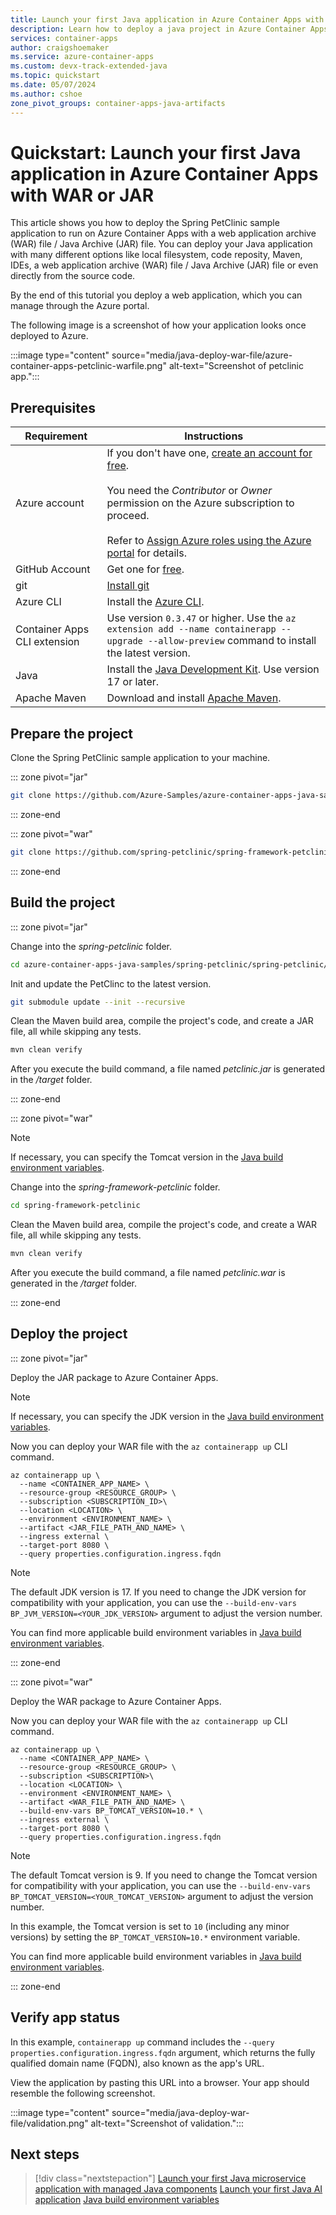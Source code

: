 ```yaml
---
title: Launch your first Java application in Azure Container Apps with WAR or JAR
description: Learn how to deploy a java project in Azure Container Apps with WAR or JAR.
services: container-apps
author: craigshoemaker
ms.service: azure-container-apps
ms.custom: devx-track-extended-java
ms.topic: quickstart
ms.date: 05/07/2024
ms.author: cshoe
zone_pivot_groups: container-apps-java-artifacts
---
```


# Quickstart: Launch your first Java application in Azure Container Apps with WAR or JAR

This article shows you how to deploy the Spring PetClinic sample application to run on Azure Container Apps with a web application archive (WAR) file / Java Archive (JAR) file. You can deploy your Java application with many different options like local filesystem, code reposity, Maven, IDEs, a web application archive (WAR) file / Java Archive (JAR) file or even directly from the source code.

By the end of this tutorial you deploy a web application, which you can manage through the Azure portal.

The following image is a screenshot of how your application looks once deployed to Azure.

:::image type="content" source="media/java-deploy-war-file/azure-container-apps-petclinic-warfile.png" alt-text="Screenshot of petclinic app.":::

## Prerequisites

| Requirement  | Instructions |
|--|--|
| Azure account | If you don't have one, [create an account for free](https://azure.microsoft.com/free/?WT.mc_id=A261C142F).<br><br>You need the *Contributor* or *Owner* permission on the Azure subscription to proceed. <br><br>Refer to [Assign Azure roles using the Azure portal](../role-based-access-control/role-assignments-portal.yml?tabs=current) for details. |
| GitHub Account | Get one for [free](https://github.com/join). |
| git | [Install git](https://git-scm.com/downloads) |
| Azure CLI | Install the [Azure CLI](/cli/azure/install-azure-cli).|
| Container Apps CLI extension | Use version `0.3.47` or higher. Use the `az extension add --name containerapp --upgrade --allow-preview` command to install the latest version. |
| Java | Install the [Java Development Kit](/java/openjdk/install). Use version 17 or later. |
| Apache Maven | Download and install [Apache Maven](https://maven.apache.org/download.cgi).|

## Prepare the project

Clone the Spring PetClinic sample application to your machine.

::: zone pivot="jar"

```bash
git clone https://github.com/Azure-Samples/azure-container-apps-java-samples.git
```

::: zone-end

::: zone pivot="war"

```bash
git clone https://github.com/spring-petclinic/spring-framework-petclinic.git
```

::: zone-end

## Build the project

::: zone pivot="jar"


Change into the *spring-petclinic* folder.

```bash
cd azure-container-apps-java-samples/spring-petclinic/spring-petclinic/
```

Init and update the PetClinc to the latest version.

```bash
git submodule update --init --recursive
```

Clean the Maven build area, compile the project's code, and create a JAR file, all while skipping any tests.

```bash
mvn clean verify
```

After you execute the build command, a file named *petclinic.jar* is generated in the */target* folder.

::: zone-end

::: zone pivot="war"

> [!NOTE]
> If necessary, you can specify the Tomcat version in the [Java build environment variables](java-build-environment-variables.md).

Change into the *spring-framework-petclinic* folder.

```bash
cd spring-framework-petclinic
```

Clean the Maven build area, compile the project's code, and create a WAR file, all while skipping any tests.

```bash
mvn clean verify
```

After you execute the build command, a file named *petclinic.war* is generated in the */target* folder.

::: zone-end

## Deploy the project

::: zone pivot="jar"

Deploy the JAR package to Azure Container Apps.

> [!NOTE]
> If necessary, you can specify the JDK version in the [Java build environment variables](java-build-environment-variables.md).

Now you can deploy your WAR file with the `az containerapp up` CLI command.

```azurecli
az containerapp up \
  --name <CONTAINER_APP_NAME> \
  --resource-group <RESOURCE_GROUP> \
  --subscription <SUBSCRIPTION_ID>\
  --location <LOCATION> \
  --environment <ENVIRONMENT_NAME> \
  --artifact <JAR_FILE_PATH_AND_NAME> \
  --ingress external \
  --target-port 8080 \
  --query properties.configuration.ingress.fqdn
```

> [!NOTE]
> The default JDK version is 17. If you need to change the JDK version for compatibility with your application, you can use the `--build-env-vars BP_JVM_VERSION=<YOUR_JDK_VERSION>` argument to adjust the version number.

You can find more applicable build environment variables in [Java build environment variables](java-build-environment-variables.md).

::: zone-end

::: zone pivot="war"

Deploy the WAR package to Azure Container Apps.

Now you can deploy your WAR file with the `az containerapp up` CLI command.

```azurecli
az containerapp up \
  --name <CONTAINER_APP_NAME> \
  --resource-group <RESOURCE_GROUP> \
  --subscription <SUBSCRIPTION>\
  --location <LOCATION> \
  --environment <ENVIRONMENT_NAME> \
  --artifact <WAR_FILE_PATH_AND_NAME> \
  --build-env-vars BP_TOMCAT_VERSION=10.* \
  --ingress external \
  --target-port 8080 \
  --query properties.configuration.ingress.fqdn
```

> [!NOTE]
> The default Tomcat version is 9. If you need to change the Tomcat version for compatibility with your application, you can use the `--build-env-vars BP_TOMCAT_VERSION=<YOUR_TOMCAT_VERSION>` argument to adjust the version number.

In this example, the Tomcat version is set to `10` (including any minor versions) by setting the `BP_TOMCAT_VERSION=10.*` environment variable.

You can find more applicable build environment variables in [Java build environment variables](java-build-environment-variables.md).

::: zone-end

## Verify app status

In this example, `containerapp up` command includes the `--query properties.configuration.ingress.fqdn` argument, which returns the fully qualified domain name (FQDN), also known as the app's URL.

View the application by pasting this URL into a browser. Your app should resemble the following screenshot.

:::image type="content" source="media/java-deploy-war-file/validation.png" alt-text="Screenshot of validation.":::

## Next steps

> [!div class="nextstepaction"]
> [Launch your first Java microservice application with managed Java components](java-microservice-get-started.md)
> [Launch your first Java AI application](first-java-ai-application.md)
> [Java build environment variables](java-build-environment-variables.md)


